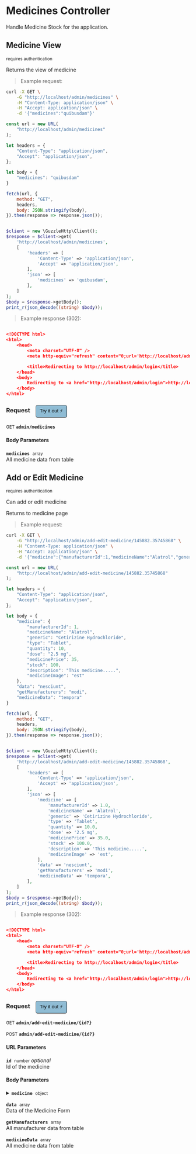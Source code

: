 # Medicines Controller

Handle Medicine Stock for the application.

## Medicine View

<small class="badge badge-darkred">requires authentication</small>

Returns the view of medicine

> Example request:

```bash
curl -X GET \
    -G "http://localhost/admin/medicines" \
    -H "Content-Type: application/json" \
    -H "Accept: application/json" \
    -d '{"medicines":"quibusdam"}'

```

```javascript
const url = new URL(
    "http://localhost/admin/medicines"
);

let headers = {
    "Content-Type": "application/json",
    "Accept": "application/json",
};

let body = {
    "medicines": "quibusdam"
}

fetch(url, {
    method: "GET",
    headers,
    body: JSON.stringify(body),
}).then(response => response.json());
```

```php

$client = new \GuzzleHttp\Client();
$response = $client->get(
    'http://localhost/admin/medicines',
    [
        'headers' => [
            'Content-Type' => 'application/json',
            'Accept' => 'application/json',
        ],
        'json' => [
            'medicines' => 'quibusdam',
        ],
    ]
);
$body = $response->getBody();
print_r(json_decode((string) $body));
```


> Example response (302):

```json

<!DOCTYPE html>
<html>
    <head>
        <meta charset="UTF-8" />
        <meta http-equiv="refresh" content="0;url='http://localhost/admin/login'" />

        <title>Redirecting to http://localhost/admin/login</title>
    </head>
    <body>
        Redirecting to <a href="http://localhost/admin/login">http://localhost/admin/login</a>.
    </body>
</html>
```
<div id="execution-results-GETadmin-medicines" hidden>
    <blockquote>Received response<span id="execution-response-status-GETadmin-medicines"></span>:</blockquote>
    <pre class="json"><code id="execution-response-content-GETadmin-medicines"></code></pre>
</div>
<div id="execution-error-GETadmin-medicines" hidden>
    <blockquote>Request failed with error:</blockquote>
    <pre><code id="execution-error-message-GETadmin-medicines"></code></pre>
</div>
<form id="form-GETadmin-medicines" data-method="GET" data-path="admin/medicines" data-authed="1" data-hasfiles="0" data-headers='{"Content-Type":"application\/json","Accept":"application\/json"}' onsubmit="event.preventDefault(); executeTryOut('GETadmin-medicines', this);">
<h3>
    Request&nbsp;&nbsp;&nbsp;
        <button type="button" style="background-color: #8fbcd4; padding: 5px 10px; border-radius: 5px; border-width: thin;" id="btn-tryout-GETadmin-medicines" onclick="tryItOut('GETadmin-medicines');">Try it out ⚡</button>
    <button type="button" style="background-color: #c97a7e; padding: 5px 10px; border-radius: 5px; border-width: thin;" id="btn-canceltryout-GETadmin-medicines" onclick="cancelTryOut('GETadmin-medicines');" hidden>Cancel</button>&nbsp;&nbsp;
    <button type="submit" style="background-color: #6ac174; padding: 5px 10px; border-radius: 5px; border-width: thin;" id="btn-executetryout-GETadmin-medicines" hidden>Send Request 💥</button>
    </h3>
<p>
<small class="badge badge-green">GET</small>
 <b><code>admin/medicines</code></b>
</p>
<p>
<label id="auth-GETadmin-medicines" hidden>Authorization header: <b><code>Bearer </code></b><input type="text" name="Authorization" data-prefix="Bearer " data-endpoint="GETadmin-medicines" data-component="header"></label>
</p>
<h4 class="fancy-heading-panel"><b>Body Parameters</b></h4>
<p>
<b><code>medicines</code></b>&nbsp;&nbsp;<small>array</small>  &nbsp;
<input type="text" name="medicines" data-endpoint="GETadmin-medicines" data-component="body" required  hidden>
<br>
All medicine data from table</p>

</form>


## Add or Edit Medicine

<small class="badge badge-darkred">requires authentication</small>

Can add or edit medicine

Returns to medicine page

> Example request:

```bash
curl -X GET \
    -G "http://localhost/admin/add-edit-medicine/145882.35745868" \
    -H "Content-Type: application/json" \
    -H "Accept: application/json" \
    -d '{"medicine":{"manufacturerId":1,"medicineName":"Alatrol","generic":"Cetirizine Hydrochloride","type":"Tablet","quantity":10,"dose":"2.5 mg","medicinePrice":35,"stock":100,"description":"This medicine.....","medicineImage":"est"},"data":"nesciunt","getManufacturers":"modi","medicineData":"tempora"}'

```

```javascript
const url = new URL(
    "http://localhost/admin/add-edit-medicine/145882.35745868"
);

let headers = {
    "Content-Type": "application/json",
    "Accept": "application/json",
};

let body = {
    "medicine": {
        "manufacturerId": 1,
        "medicineName": "Alatrol",
        "generic": "Cetirizine Hydrochloride",
        "type": "Tablet",
        "quantity": 10,
        "dose": "2.5 mg",
        "medicinePrice": 35,
        "stock": 100,
        "description": "This medicine.....",
        "medicineImage": "est"
    },
    "data": "nesciunt",
    "getManufacturers": "modi",
    "medicineData": "tempora"
}

fetch(url, {
    method: "GET",
    headers,
    body: JSON.stringify(body),
}).then(response => response.json());
```

```php

$client = new \GuzzleHttp\Client();
$response = $client->get(
    'http://localhost/admin/add-edit-medicine/145882.35745868',
    [
        'headers' => [
            'Content-Type' => 'application/json',
            'Accept' => 'application/json',
        ],
        'json' => [
            'medicine' => [
                'manufacturerId' => 1.0,
                'medicineName' => 'Alatrol',
                'generic' => 'Cetirizine Hydrochloride',
                'type' => 'Tablet',
                'quantity' => 10.0,
                'dose' => '2.5 mg',
                'medicinePrice' => 35.0,
                'stock' => 100.0,
                'description' => 'This medicine.....',
                'medicineImage' => 'est',
            ],
            'data' => 'nesciunt',
            'getManufacturers' => 'modi',
            'medicineData' => 'tempora',
        ],
    ]
);
$body = $response->getBody();
print_r(json_decode((string) $body));
```


> Example response (302):

```json

<!DOCTYPE html>
<html>
    <head>
        <meta charset="UTF-8" />
        <meta http-equiv="refresh" content="0;url='http://localhost/admin/login'" />

        <title>Redirecting to http://localhost/admin/login</title>
    </head>
    <body>
        Redirecting to <a href="http://localhost/admin/login">http://localhost/admin/login</a>.
    </body>
</html>
```
<div id="execution-results-GETadmin-add-edit-medicine--id--" hidden>
    <blockquote>Received response<span id="execution-response-status-GETadmin-add-edit-medicine--id--"></span>:</blockquote>
    <pre class="json"><code id="execution-response-content-GETadmin-add-edit-medicine--id--"></code></pre>
</div>
<div id="execution-error-GETadmin-add-edit-medicine--id--" hidden>
    <blockquote>Request failed with error:</blockquote>
    <pre><code id="execution-error-message-GETadmin-add-edit-medicine--id--"></code></pre>
</div>
<form id="form-GETadmin-add-edit-medicine--id--" data-method="GET" data-path="admin/add-edit-medicine/{id?}" data-authed="1" data-hasfiles="0" data-headers='{"Content-Type":"application\/json","Accept":"application\/json"}' onsubmit="event.preventDefault(); executeTryOut('GETadmin-add-edit-medicine--id--', this);">
<h3>
    Request&nbsp;&nbsp;&nbsp;
        <button type="button" style="background-color: #8fbcd4; padding: 5px 10px; border-radius: 5px; border-width: thin;" id="btn-tryout-GETadmin-add-edit-medicine--id--" onclick="tryItOut('GETadmin-add-edit-medicine--id--');">Try it out ⚡</button>
    <button type="button" style="background-color: #c97a7e; padding: 5px 10px; border-radius: 5px; border-width: thin;" id="btn-canceltryout-GETadmin-add-edit-medicine--id--" onclick="cancelTryOut('GETadmin-add-edit-medicine--id--');" hidden>Cancel</button>&nbsp;&nbsp;
    <button type="submit" style="background-color: #6ac174; padding: 5px 10px; border-radius: 5px; border-width: thin;" id="btn-executetryout-GETadmin-add-edit-medicine--id--" hidden>Send Request 💥</button>
    </h3>
<p>
<small class="badge badge-green">GET</small>
 <b><code>admin/add-edit-medicine/{id?}</code></b>
</p>
<p>
<small class="badge badge-black">POST</small>
 <b><code>admin/add-edit-medicine/{id?}</code></b>
</p>
<p>
<label id="auth-GETadmin-add-edit-medicine--id--" hidden>Authorization header: <b><code>Bearer </code></b><input type="text" name="Authorization" data-prefix="Bearer " data-endpoint="GETadmin-add-edit-medicine--id--" data-component="header"></label>
</p>
<h4 class="fancy-heading-panel"><b>URL Parameters</b></h4>
<p>
<b><code>id</code></b>&nbsp;&nbsp;<small>number</small>     <i>optional</i> &nbsp;
<input type="number" name="id" data-endpoint="GETadmin-add-edit-medicine--id--" data-component="url"  hidden>
<br>
Id of the medicine</p>
<h4 class="fancy-heading-panel"><b>Body Parameters</b></h4>
<p>
<details>
<summary>
<b><code>medicine</code></b>&nbsp;&nbsp;<small>object</small>  &nbsp;
<br>
</summary>
<br>
<p>
<b><code>medicine.manufacturerId</code></b>&nbsp;&nbsp;<small>number</small>  &nbsp;
<input type="number" name="medicine.manufacturerId" data-endpoint="GETadmin-add-edit-medicine--id--" data-component="body" required  hidden>
<br>
Id of the manufacturer.</p>
<p>
<b><code>medicine.medicineName</code></b>&nbsp;&nbsp;<small>string</small>  &nbsp;
<input type="text" name="medicine.medicineName" data-endpoint="GETadmin-add-edit-medicine--id--" data-component="body" required  hidden>
<br>
Name of the medicine.</p>
<p>
<b><code>medicine.generic</code></b>&nbsp;&nbsp;<small>string</small>  &nbsp;
<input type="text" name="medicine.generic" data-endpoint="GETadmin-add-edit-medicine--id--" data-component="body" required  hidden>
<br>
Generic of the Medicine.</p>
<p>
<b><code>medicine.type</code></b>&nbsp;&nbsp;<small>string</small>  &nbsp;
<input type="text" name="medicine.type" data-endpoint="GETadmin-add-edit-medicine--id--" data-component="body" required  hidden>
<br>
Type of the Medicine.</p>
<p>
<b><code>medicine.quantity</code></b>&nbsp;&nbsp;<small>number</small>  &nbsp;
<input type="number" name="medicine.quantity" data-endpoint="GETadmin-add-edit-medicine--id--" data-component="body" required  hidden>
<br>
Units per Pata.</p>
<p>
<b><code>medicine.dose</code></b>&nbsp;&nbsp;<small>string</small>  &nbsp;
<input type="text" name="medicine.dose" data-endpoint="GETadmin-add-edit-medicine--id--" data-component="body" required  hidden>
<br>
Dosage of the Medicine per unit.</p>
<p>
<b><code>medicine.medicinePrice</code></b>&nbsp;&nbsp;<small>number</small>  &nbsp;
<input type="number" name="medicine.medicinePrice" data-endpoint="GETadmin-add-edit-medicine--id--" data-component="body" required  hidden>
<br>
Price of the Medicine.</p>
<p>
<b><code>medicine.stock</code></b>&nbsp;&nbsp;<small>number</small>  &nbsp;
<input type="number" name="medicine.stock" data-endpoint="GETadmin-add-edit-medicine--id--" data-component="body" required  hidden>
<br>
Stock of the Medicine.</p>
<p>
<b><code>medicine.description</code></b>&nbsp;&nbsp;<small>string</small>  &nbsp;
<input type="text" name="medicine.description" data-endpoint="GETadmin-add-edit-medicine--id--" data-component="body" required  hidden>
<br>
Description of the Medicine.</p>
<p>
<b><code>medicine.medicineImage</code></b>&nbsp;&nbsp;<small>string</small>  &nbsp;
<input type="text" name="medicine.medicineImage" data-endpoint="GETadmin-add-edit-medicine--id--" data-component="body" required  hidden>
<br>
Image of the Medicine.</p>
</details>
</p>
<p>
<b><code>data</code></b>&nbsp;&nbsp;<small>array</small>  &nbsp;
<input type="text" name="data" data-endpoint="GETadmin-add-edit-medicine--id--" data-component="body" required  hidden>
<br>
Data of the Medicine Form</p>
<p>
<b><code>getManufacturers</code></b>&nbsp;&nbsp;<small>array</small>  &nbsp;
<input type="text" name="getManufacturers" data-endpoint="GETadmin-add-edit-medicine--id--" data-component="body" required  hidden>
<br>
All manufacturer data from table</p>
<p>
<b><code>medicineData</code></b>&nbsp;&nbsp;<small>array</small>  &nbsp;
<input type="text" name="medicineData" data-endpoint="GETadmin-add-edit-medicine--id--" data-component="body" required  hidden>
<br>
All medicine data from table</p>

</form>



